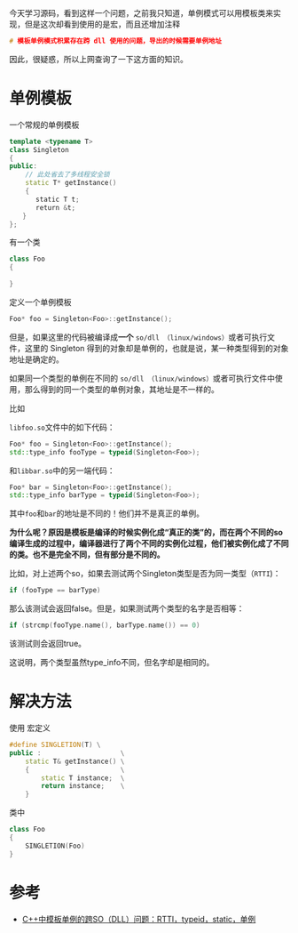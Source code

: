 今天学习源码，看到这样一个问题，之前我只知道，单例模式可以用模板类来实现，但是这次却看到使用的是宏，而且还增加注释

~~~c++
# 模板单例模式积累存在跨 dll 使用的问题，导出的时候需要单例地址
~~~

因此，很疑惑，所以上网查询了一下这方面的知识。

# 单例模板

一个常规的单例模板

~~~c++
template <typename T>
class Singleton
{
public:
    // 此处省去了多线程安全锁
    static T* getInstance()
    {
　　　　static T t;
　　　　return &t;
　　}
};
~~~

有一个类

~~~c++
class Foo
{
    
}
~~~

定义一个单例模板

~~~c++
Foo* foo = Singleton<Foo>::getInstance();
~~~

但是，如果这里的代码被编译成**一个** `so/dll （linux/windows）`或者可执行文件，这里的 Singleton 得到的对象却是单例的，也就是说，某一种类型得到的对象地址是确定的。

如果同一个类型的单例在不同的 `so/dll （linux/windows）`或者可执行文件中使用，那么得到的同一个类型的单例对象，其地址是不一样的。

比如

`libfoo.so`文件中的如下代码：

~~~c++
Foo* foo = Singleton<Foo>::getInstance();
std::type_info fooType = typeid(Singleton<Foo>);
~~~

和`libbar.so`中的另一端代码：

~~~c++
Foo* bar = Singleton<Foo>::getInstance();
std::type_info barType = typeid(Singleton<Foo>);
~~~

其中`foo`和`bar`的地址是不同的！他们并不是真正的单例。

**为什么呢？原因是模板是编译的时候实例化成“真正的类”的，而在两个不同的so编译生成的过程中，编译器进行了两个不同的实例化过程，他们被实例化成了不同的类。也不是完全不同，但有部分是不同的。**

比如，对上述两个so，如果去测试两个Singleton类型是否为同一类型（`RTTI`)：

~~~c++
if (fooType == barType)
~~~

那么该测试会返回false。但是，如果测试两个类型的名字是否相等：

~~~c++
if (strcmp(fooType.name(), barType.name()) == 0)
~~~

该测试则会返回true。

这说明，两个类型虽然type_info不同，但名字却是相同的。



# 解决方法

使用 宏定义

~~~c++
#define SINGLETION(T) \
public :					\
	static T& getInstance()	\
    {						\
        static T instance;	\
	    return instance;	\
    }						
~~~

类中

~~~c++
class Foo
{
    SINGLETION(Foo)
}
~~~





# 参考

* [C++中模板单例的跨SO（DLL）问题：RTTI，typeid，static，单例](https://www.cnblogs.com/bqzhao/p/3531748.html)